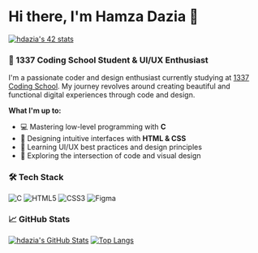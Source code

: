 # Hi there, I'm Hamza Dazia 👋

<a href="https://github.com/oakoudad/badge42"><img src="https://badge.mediaplus.ma/binary/hdazia" alt="hdazia's 42 stats" /></a>

### 🚀 1337 Coding School Student & UI/UX Enthusiast

I'm a passionate coder and design enthusiast currently studying at [1337 Coding School](https://1337.ma/). My journey revolves around creating beautiful and functional digital experiences through code and design.

**What I'm up to:**
- 💻 Mastering low-level programming with **C**
- 🎨 Designing intuitive interfaces with **HTML & CSS**
- 🌱 Learning UI/UX best practices and design principles
- 🔭 Exploring the intersection of code and visual design

### 🛠 Tech Stack
![C](https://img.shields.io/badge/c-%2300599C.svg?style=for-the-badge&logo=c&logoColor=white)
![HTML5](https://img.shields.io/badge/html5-%23E34F26.svg?style=for-the-badge&logo=html5&logoColor=white)
![CSS3](https://img.shields.io/badge/css3-%231572B6.svg?style=for-the-badge&logo=css3&logoColor=white)
![Figma](https://img.shields.io/badge/figma-%23F24E1E.svg?style=for-the-badge&logo=figma&logoColor=white)

### 📈 GitHub Stats
[![hdazia's GitHub Stats](https://github-readme-stats.vercel.app/api?username=HamzaDazIA&show_icons=true&theme=radical)](https://github.com/HamzaDazIA)
[![Top Langs](https://github-readme-stats.vercel.app/api/top-langs/?username=HamzaDazIA&layout=compact&theme=radical)](https://github.com/HamzaDazIA)


